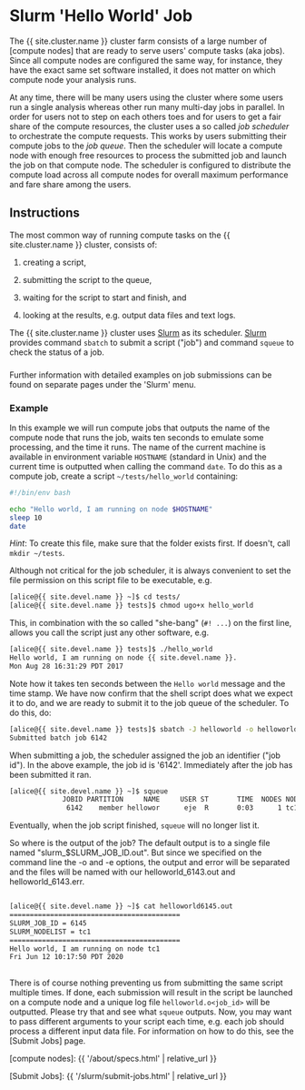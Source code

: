 # Slurm 'Hello World' Job

The {{ site.cluster.name }} cluster farm consists of a large number of [compute nodes] that are ready to serve users' compute tasks (aka jobs).  Since all compute nodes are configured the same way, for instance, they have the exact same set software installed, it does not matter on which compute node your analysis runs.

At any time, there will be many users using the cluster where some users run a single analysis whereas other run many multi-day jobs in parallel.  In order for users not to step on each others toes and for users to get a fair share of the compute resources, the cluster uses a so called _job scheduler_ to orchestrate the compute requests.  This works by users submitting their compute jobs to the _job queue_.  Then the scheduler will locate a compute node with enough free resources to process the submitted job and launch the job on that compute node.  The scheduler is configured to distribute the compute load across all compute nodes for overall maximum performance and fare share among the users.


## Instructions

The most common way of running compute tasks on the {{ site.cluster.name }} cluster, consists of:

1. creating a script,

2. submitting the script to the queue,

3. waiting for the script to start and finish, and

4. looking at the results, e.g. output data files and text logs.

The {{ site.cluster.name }} cluster uses [Slurm] as its scheduler.  [Slurm] provides command `sbatch` to submit a script ("job") and command `squeue` to check the status of a job.


<div class="alert alert-info" role="alert" style="margin-top: 3ex">
Further information with detailed examples on job submissions can be found on separate pages under the 'Slurm' menu.
</div>


### Example

In this example we will run compute jobs that outputs the name of the compute node that runs the job, waits ten seconds to emulate some processing, and the time it runs.  The name of the current machine is available in environment variable `HOSTNAME` (standard in Unix) and the current time is outputted when calling the command `date`.  To do this as a compute job, create a script `~/tests/hello_world` containing:

```sh
#!/bin/env bash

echo "Hello world, I am running on node $HOSTNAME"
sleep 10
date
```
_Hint_: To create this file, make sure that the folder exists first.  If doesn't, call `mkdir ~/tests`.

Although not critical for the job scheduler, it is always convenient to set the file permission on this script file to be executable, e.g.
```sh
[alice@{{ site.devel.name }} ~]$ cd tests/
[alice@{{ site.devel.name }} tests]$ chmod ugo+x hello_world
```
This, in combination with the so called "she-bang" (`#! ...`) on the first line, allows you call the script just any other software, e.g.
```sh
[alice@{{ site.devel.name }} tests]$ ./hello_world
Hello world, I am running on node {{ site.devel.name }}.
Mon Aug 28 16:31:29 PDT 2017
```
Note how it takes ten seconds between the `Hello world` message and the time stamp.  We have now confirm that the shell script does what we expect it to do, and we are ready to submit it to the job queue of the scheduler.  To do this, do:
```sh
[alice@{{ site.devel.name }} tests]$ sbatch -J helloworld -o helloworld_%j.out -e helloworld_%j.err helloworld.sh
Submitted batch job 6142
```

When submitting a job, the scheduler assigned the job an identifier ("job id").  In the above example, the job id is '6142'.  Immediately after the job has been submitted it ran.

```sh
[alice@{{ site.devel.name }} ~]$ squeue
             JOBID PARTITION     NAME     USER ST       TIME  NODES NODELIST(REASON)
              6142    member hellowor      eje  R       0:03      1 tc1
```
  
Eventually, when the job script finished, `squeue` will no longer list it.

So where is the output of the job? The default output is to a single file named "slurm_$SLURM_JOB_ID.out". But since we specified on the command line the -o and -e options, the output and error will be separated and the files will be named with our helloworld_6143.out and helloworld_6143.err.

```sh

[alice@{{ site.devel.name }} ~]$ cat helloworld6145.out
==========================================
SLURM_JOB_ID = 6145
SLURM_NODELIST = tc1
==========================================
Hello world, I am running on node tc1
Fri Jun 12 10:17:50 PDT 2020
 
```

There is of course nothing preventing us from submitting the same script multiple times.  If done, each submission will result in the script be launched on a compute node and a unique log file `helloworld.o<job_id>` will be outputted.  Please try that and see what `squeue` outputs.   Now, you may want to pass different arguments to your script each time, e.g. each job should process a different input data file.  For information on how to do this, see the [Submit Jobs] page.


[compute nodes]: {{ '/about/specs.html' | relative_url }}

[Slurm]: {{(https://slurm.schedmd.com/)}}

[Submit Jobs]: {{ '/slurm/submit-jobs.html' | relative_url }}

